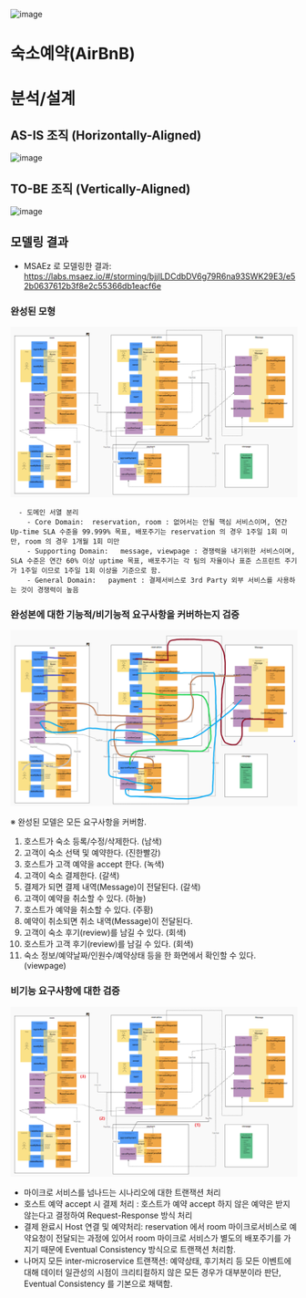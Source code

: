 ![image](https://user-images.githubusercontent.com/15603058/119284989-fefe2580-bc7b-11eb-99ca-7a9e4183c16f.jpg)

# 숙소예약(AirBnB)

# 분석/설계

## AS-IS 조직 (Horizontally-Aligned)
  ![image](https://user-images.githubusercontent.com/77129832/119316165-96ca3680-bcb1-11eb-9a91-f2b627890bab.png)

## TO-BE 조직 (Vertically-Aligned)  
  ![image](https://user-images.githubusercontent.com/77129832/119315258-a09f6a00-bcb0-11eb-9940-c2a82f2f7d09.png)


## 모델링 결과
* MSAEz 로 모델링한 결과:  https://labs.msaez.io/#/storming/bjjILDCdbDV6g79R6na93SWK29E3/e52b0637612b3f8e2c55366db1eacf6e


### 완성된 모형

![image](https://github.com/LeeJangHaeng/airbnb_project/blob/main/%EC%A0%84%EC%B2%B4%20%EA%B7%B8%EB%A6%BC-1.png)

      - 도메인 서열 분리 
        - Core Domain:  reservation, room : 없어서는 안될 핵심 서비스이며, 연간 Up-time SLA 수준을 99.999% 목표, 배포주기는 reservation 의 경우 1주일 1회 미만, room 의 경우 1개월 1회 미만
        - Supporting Domain:   message, viewpage : 경쟁력을 내기위한 서비스이며, SLA 수준은 연간 60% 이상 uptime 목표, 배포주기는 각 팀의 자율이나 표준 스프린트 주기가 1주일 이므로 1주일 1회 이상을 기준으로 함.
        - General Domain:   payment : 결제서비스로 3rd Party 외부 서비스를 사용하는 것이 경쟁력이 높음 


### 완성본에 대한 기능적/비기능적 요구사항을 커버하는지 검증

![image](https://github.com/LeeJangHaeng/airbnb_project/blob/main/%EC%A0%84%EC%B2%B4%20%EA%B7%B8%EB%A6%BC-2.png)

※ 완성된 모델은 모든 요구사항을 커버함.
1. 호스트가 숙소 등록/수정/삭제한다.  (남색)
2. 고객이 숙소 선택 및 예약한다.        (진한빨강)
4. 호스트가 고객 예약을 accept 한다.   (녹색)
5. 고객이 숙소 결제한다.                   (갈색)
6. 결제가 되면 결제 내역(Message)이 전달된다. (갈색)
7. 고객이 예약을 취소할 수 있다. (하늘)
8. 호스트가 예약을 취소할 수 있다. (주황)
9. 예약이 취소되면 취소 내역(Message)이 전달된다.
10. 고객이 숙소 후기(review)를 남길 수 있다.   (회색)
11. 호스트가 고객 후기(review)를 남길 수 있다. (회색)
12. 숙소 정보/예약날짜/인원수/예약상태 등을 한 화면에서 확인할 수 있다.(viewpage)



### 비기능 요구사항에 대한 검증

![image](https://github.com/LeeJangHaeng/airbnb_project/blob/main/%EC%A0%84%EC%B2%B4%20%EA%B7%B8%EB%A6%BC-4.png)

- 마이크로 서비스를 넘나드는 시나리오에 대한 트랜잭션 처리
- 호스트 예약 accept 시 결제 처리 : 호스트가 예약 accept 하지 않은 예약은 받지 않는다고 결정하여 Request-Response 방식 처리
- 결제 완료시 Host 연결 및 예약처리: reservation 에서 room 마이크로서비스로 예약요청이 전달되는 과정에 있어서 room 마이크로 서비스가 별도의 배포주기를 가지기 때문에 Eventual Consistency 방식으로 트랜잭션 처리함.
- 나머지 모든 inter-microservice 트랜잭션: 예약상태, 후기처리 등 모든 이벤트에 대해 데이터 일관성의 시점이 크리티컬하지 않은 모든 경우가 대부분이라 판단, Eventual Consistency 를 기본으로 채택함.


